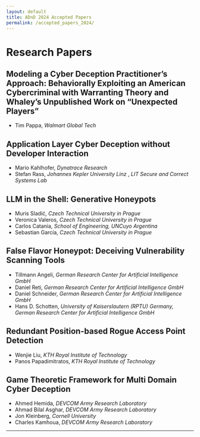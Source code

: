 ```yaml
---
layout: default
title: ADnD 2024 Accepted Papers
permalink: /accepted_papers_2024/
---
```



# Research Papers

## Modeling a Cyber Deception Practitioner’s Approach: Behaviorally Exploiting an American Cybercriminal with Warranting Theory and Whaley’s Unpublished Work on “Unexpected Players”
* Tim Pappa, _Walmart Global Tech_

## Application Layer Cyber Deception without Developer Interaction
* Mario Kahlhofer, _Dynatrace Research_
* Stefan Rass, _Johannes Kepler University Linz_ , _LIT Secure and Correct Systems Lab_

## LLM in the Shell: Generative Honeypots
* Muris Sladić, _Czech Technical University in Prague_
* Veronica Valeros, _Czech Technical University in Prague_
* Carlos Catania, _School of Engineering, UNCuyo Argentina_
* Sebastian García, _Czech Technical University in Prague_

## False Flavor Honeypot: Deceiving Vulnerability Scanning Tools
* Tillmann Angeli, _German Research Center for Artificial Intelligence GmbH_
* Daniel Reti, _German Research Center for Artificial Intelligence GmbH_
* Daniel Schneider, _German Research Center for Artificial Intelligence GmbH_
* Hans D. Schotten, _University of Kaiserslautern (RPTU) Germany, German Research Center for Artificial Intelligence GmbH_

## Redundant Position-based Rogue Access Point Detection
* Wenjie Liu, _KTH Royal Institute of Technology_
* Panos Papadimitratos, _KTH Royal Institute of Technology_

## Game Theoretic Framework for Multi Domain Cyber Deception
* Ahmed Hemida, _DEVCOM Army Research Laboratory_
* Ahmad Bilal Asghar, _DEVCOM Army Research Laboratory_
* Jon Kleinberg, _Cornell University_
* Charles Kamhoua, _DEVCOM Army Research Laboratory_

<!-- 
# Research Proposals

## Towards In-situ Psychological Profiling of Attackers Using Dynamically Generated Deception Environments – A Proof-of-Concept Proposal
* Jacob Quibell, _Cranfield University_

## Decision-Making Biases in Cybersecurity: Measuring the Impact of the Sunk Cost Fallacy to Delay Attacker Behavior
* Chelsea Johnson, _US Department of Defense_ -->



---



